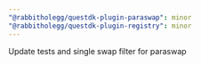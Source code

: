 ```yaml
---
"@rabbitholegg/questdk-plugin-paraswap": minor
"@rabbitholegg/questdk-plugin-registry": minor
---
```


Update tests and single swap filter for paraswap
